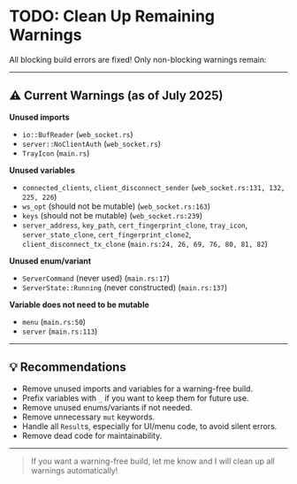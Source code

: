 
# TODO: Clean Up Remaining Warnings

All blocking build errors are fixed! Only non-blocking warnings remain:

---

## ⚠️ Current Warnings (as of July 2025)

**Unused imports**
- `io::BufReader` (`web_socket.rs`)
- `server::NoClientAuth` (`web_socket.rs`)
- `TrayIcon` (`main.rs`)

**Unused variables**
- `connected_clients`, `client_disconnect_sender` (`web_socket.rs:131, 132, 225, 226`)
- `ws_opt` (should not be mutable) (`web_socket.rs:163`)
- `keys` (should not be mutable) (`web_socket.rs:239`)
- `server_address`, `key_path`, `cert_fingerprint_clone`, `tray_icon`, `server_state_clone`, `cert_fingerprint_clone2`, `client_disconnect_tx_clone` (`main.rs:24, 26, 69, 76, 80, 81, 82`)

**Unused enum/variant**
- `ServerCommand` (never used) (`main.rs:17`)
- `ServerState::Running` (never constructed) (`main.rs:137`)

**Variable does not need to be mutable**
- `menu` (`main.rs:50`)
- `server` (`main.rs:113`)

---

## 💡 Recommendations

- Remove unused imports and variables for a warning-free build.
- Prefix variables with `_` if you want to keep them for future use.
- Remove unused enums/variants if not needed.
- Remove unnecessary `mut` keywords.
- Handle all `Result`s, especially for UI/menu code, to avoid silent errors.
- Remove dead code for maintainability.

---

> If you want a warning-free build, let me know and I will clean up all warnings automatically!